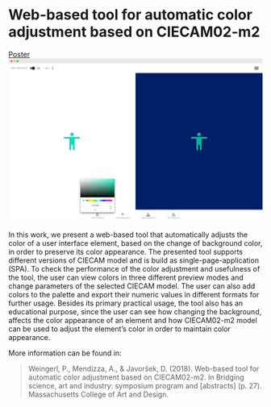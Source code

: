 
# Web-based tool for automatic color adjustment based on CIECAM02-m2

[Poster](https://www.researchgate.net/publication/330258616_Web-based_tool_for_automatic_color_adjustment_based_on_CIECAM02-m2)
![Screenshot](./screenshot.png)

In this work, we present a web-based tool that automatically adjusts the color of a user interface element, based on the change of background color, in order to preserve its color appearance. The presented tool supports different versions of CIECAM model and is build as single-page-application (SPA). To check the performance of the color adjustment and usefulness of the tool, the user can view colors in three different preview modes and change parameters of the selected CIECAM model. The user can also add colors to the palette and export their numeric values in different formats for further usage. Besides its primary practical usage, the tool also has an educational purpose, since the user can see how changing the background, affects the color appearance of an element and how CIECAM02-m2 model can be used to adjust the element’s color in order to maintain color appearance. 

More information can be found in:
> Weingerl, P., Mendizza, A., & Javoršek, D. (2018). Web-based tool for automatic color adjustment based on CIECAM02-m2. In Bridging science, art and industry: symposium program and \[abstracts\] (p. 27). Massachusetts College of Art and Design.

